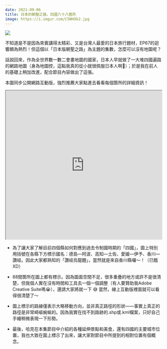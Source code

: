 ```yaml
---
date: 2021-09-06
title: 日本的朝聖之路，四國八十八箇所
image: https://i.imgur.com/C5WHXk2.jpg
---
```


![](https://i.imgur.com/C5WHXk2.jpg)

不知道是不是因為來賓講得太精彩、又是台灣人最愛的日本旅行題材，EP67的迴響頗為熱烈！但這個以「日本版朝聖之路」為主題的集數，怎麼可以沒有地圖呢？

話說回來，作為全世界數一數二會畫地圖的國家，日本人早就做了一大堆四國遍路的網路地圖（身為地圖控，這點我真的從小就很佩服日本人啊🤣）；於是我在前人的基礎上稍加改進，配合節目內容做出了這張。

本圖同步公開網路互動版，強烈推薦大家點進去看看每個箇所的詳細資訊！

<iframe src="https://www.google.com/maps/d/embed?mid=1A1XcRfFVDDHI4KQM_o4xijRrKu7eqahr" width="100%" height="480"></iframe>

* 為了讓大家了解目前四個縣如何對應到過去令制國時期的「四國」，圖上特別用括號在各縣下方標示國名：德島—阿波、高知—土佐、愛媛—伊予、香川—讚岐。因此大家都熟知的「讚岐烏龍麵」，當然就是來自香川縣囉～！（已餓XD）

* 88間箇所在圖上都有標示。因為圖面空間不足，很多重疊的地方或許不是很清楚，但我個人實在沒有時間和工具去一個一個調整（有人要贊助我Adobe Creative Suite嗎😭），還請大家將就一下 😅 當然，線上互動版裡面就可以看得很清楚了～

* 圖上標示的路線僅表示大略移動方向，並非真正路徑的形狀——事實上真正的路徑是非常崎嶇蜿蜒的。因為我實在找不到路跡的.shp或.kml檔案，只好自己手繪稍微表現一下形勢。

* 最後，哈克在本集節目中介紹的各種延伸景點和美食，還有四國的主要城市位置，我也大致在圖上標示了出來，讓大家對節目中所提到的相對位置有個概念。